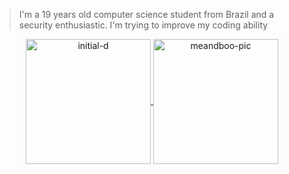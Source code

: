 > I'm a 19 years old computer science student from Brazil and a security enthusiastic. I'm trying to improve my coding ability

<div align="center">
  <a href="https://github.com/lowserotonin">
  <img align="center" alt="initial-d" height="200", style="border.radius=50px;" src="https://media.giphy.com/media/Wci9oW5MbO6PK/giphy.gif">
  <img align="center" alt="meandboo-pic" height="200", style="border.radius=50px;" src="https://media.giphy.com/media/3Z1kP6uFLMlyfuTA6A/giphy.gif">
  
</div>
